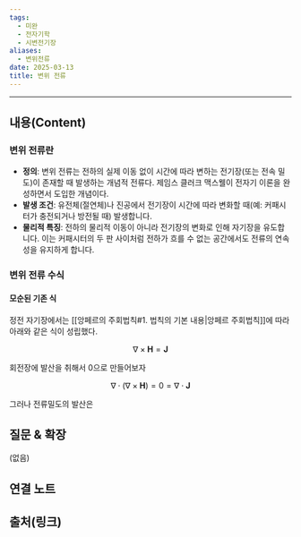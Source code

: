 ```yaml
---
tags:
  - 미완
  - 전자기학
  - 시변전기장
aliases:
  - 변위전류
date: 2025-03-13
title: 변위 전류
---
```


---

## 내용(Content)

### 변위 전류란

- **정의**: 변위 전류는 전하의 실제 이동 없이 시간에 따라 변하는 전기장(또는 전속 밀도)이 존재할 때 발생하는 개념적 전류다. 제임스 클러크 맥스웰이 전자기 이론을 완성하면서 도입한 개념이다.
- **발생 조건**: 유전체(절연체)나 진공에서 전기장이 시간에 따라 변화할 때(예: 커패시터가 충전되거나 방전될 때) 발생합니다.
- **물리적 특징**: 전하의 물리적 이동이 아니라 전기장의 변화로 인해 자기장을 유도합니다. 이는 커패시터의 두 판 사이처럼 전하가 흐를 수 없는 공간에서도 전류의 연속성을 유지하게 합니다.


### 변위 전류 수식

#### 모순된 기존 식

정전 자기장에서는 [[앙페르의 주회법칙#1. 법칙의 기본 내용|앙페르 주회법칙]]에 따라 아래와 같은 식이 성립했다.

$$
\nabla \times \mathbf{H} = \mathbf{J}
$$

회전장에 발산을 취해서 0으로 만들어보자

$$
\nabla \cdot (\nabla \times \mathbf{H}) = 0 = \nabla \cdot \mathbf{J}
$$

그러나 전류밀도의 발산은 

## 질문 & 확장

(없음)

## 연결 노트

## 출처(링크)





